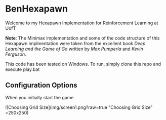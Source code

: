 # BenHexapawn
Welcome to my Hexapawn Implementation for Reinforcement Learning at UofT

**Note**: The Minimax implementation and some of the code structure of this Hexapawn implmentation were taken from the excellent book *Deep Learning and the Game of Go* written by *Max Pumperla* and *Kevin Ferguson*.

This code has been tested on Windows. To run, simply clone this repo and execute play.bat

## Configuration Options

When you initially start the game 

![Choosing Grid Size](img/screen1.png?raw=true "Choosing Grid Size" =250x250)

